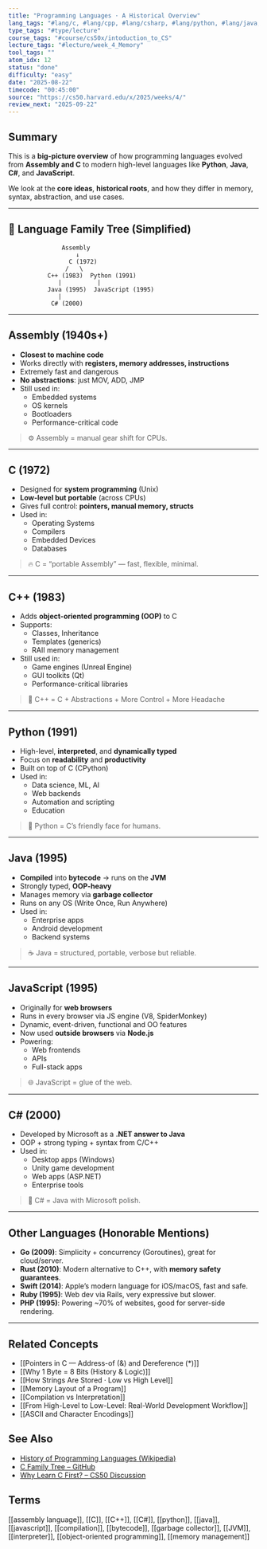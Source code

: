 ```yaml
---
title: "Programming Languages · A Historical Overview"  
lang_tags: "#lang/c, #lang/cpp, #lang/csharp, #lang/python, #lang/java, #lang/javascript, #lang/assembly"                                    
type_tags: "#type/lecture"                                    
course_tags: "#course/cs50x/intoduction_to_CS"                                    
lecture_tags: "#lecture/week_4_Memory"                                    
tool_tags: ""                                            
atom_idx: 12                                           
status: "done"                                                
difficulty: "easy"                                            
date: "2025-08-22"                              
timecode: "00:45:00"                                           
source: "https://cs50.harvard.edu/x/2025/weeks/4/"                              
review_next: "2025-09-22"                                       
---
```


## Summary

This is a **big-picture overview** of how programming languages evolved from **Assembly and C** to modern high-level languages like **Python**, **Java**, **C#**, and **JavaScript**.

We look at the **core ideas**, **historical roots**, and how they differ in memory, syntax, abstraction, and use cases.

---

## 🧬 Language Family Tree (Simplified)

```
               Assembly
                   ↓
                 C (1972)
                /   \
           C++ (1983)  Python (1991)
              |          |
           Java (1995)  JavaScript (1995)
              |
            C# (2000)
```

---

## Assembly (1940s+)

- **Closest to machine code**
- Works directly with **registers, memory addresses, instructions**
- Extremely fast and dangerous
- **No abstractions**: just MOV, ADD, JMP
- Still used in:
  - Embedded systems
  - OS kernels
  - Bootloaders
  - Performance-critical code

> ⚙️ Assembly = manual gear shift for CPUs.

---

## C (1972)

- Designed for **system programming** (Unix)
- **Low-level but portable** (across CPUs)
- Gives full control: **pointers, manual memory, structs**
- Used in:
  - Operating Systems
  - Compilers
  - Embedded Devices
  - Databases

> 🔥 C = “portable Assembly” — fast, flexible, minimal.

---

## C++ (1983)

- Adds **object-oriented programming (OOP)** to C
- Supports:
  - Classes, Inheritance
  - Templates (generics)
  - RAII memory management
- Still used in:
  - Game engines (Unreal Engine)
  - GUI toolkits (Qt)
  - Performance-critical libraries

> 🧠 C++ = C + Abstractions + More Control + More Headache

---

## Python (1991)

- High-level, **interpreted**, and **dynamically typed**
- Focus on **readability** and **productivity**
- Built on top of C (CPython)
- Used in:
  - Data science, ML, AI
  - Web backends
  - Automation and scripting
  - Education

> 🐍 Python = C’s friendly face for humans.

---

## Java (1995)

- **Compiled** into **bytecode** → runs on the **JVM**
- Strongly typed, **OOP-heavy**
- Manages memory via **garbage collector**
- Runs on any OS (Write Once, Run Anywhere)
- Used in:
  - Enterprise apps
  - Android development
  - Backend systems

> ☕ Java = structured, portable, verbose but reliable.

---

## JavaScript (1995)

- Originally for **web browsers**
- Runs in every browser via JS engine (V8, SpiderMonkey)
- Dynamic, event-driven, functional and OO features
- Now used **outside browsers** via **Node.js**
- Powering:
  - Web frontends
  - APIs
  - Full-stack apps

> 🌐 JavaScript = glue of the web.

---

## C# (2000)

- Developed by Microsoft as a **.NET answer to Java**
- OOP + strong typing + syntax from C/C++
- Used in:
  - Desktop apps (Windows)
  - Unity game development
  - Web apps (ASP.NET)
  - Enterprise tools

> 🎯 C# = Java with Microsoft polish.

---

## Other Languages (Honorable Mentions)

- **Go (2009)**: Simplicity + concurrency (Goroutines), great for cloud/server.
- **Rust (2010)**: Modern alternative to C++, with **memory safety guarantees**.
- **Swift (2014)**: Apple’s modern language for iOS/macOS, fast and safe.
- **Ruby (1995)**: Web dev via Rails, very expressive but slower.
- **PHP (1995)**: Powering ~70% of websites, good for server-side rendering.

---

## Related Concepts

- [[Pointers in C — Address-of (&) and Dereference (*)]]
- [[Why 1 Byte = 8 Bits (History & Logic)]]
- [[How Strings Are Stored · Low vs High Level]]
- [[Memory Layout of a Program]]
- [[Compilation vs Interpretation]]
- [[From High-Level to Low-Level: Real-World Development Workflow]]
- [[ASCII and Character Encodings]]

## See Also

- [History of Programming Languages (Wikipedia)](https://en.wikipedia.org/wiki/History_of_programming_languages)
- [C Family Tree – GitHub](https://github.com/oz123/c-family-tree)
- [Why Learn C First? – CS50 Discussion](https://cs50.harvard.edu/x/2025/notes/1/)

## Terms

[[assembly language]], [[C]], [[C++]], [[C#]], [[python]], [[java]], [[javascript]], [[compilation]], [[bytecode]], [[garbage collector]], [[JVM]], [[interpreter]], [[object-oriented programming]], [[memory management]]
